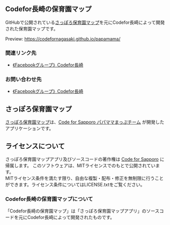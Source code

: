 ## Codefor長崎の保育園マップ

GitHubで公開されている[さっぽろ保育園マップ](https://github.com/codeforsapporo/papamama)を元にCodefor長崎によって開発された保育園マップです。

Preview:
https://codefornagasaki.github.io/papamama/


### 関連リンク先

* [《Facebookグループ》Codefor長崎](https://www.facebook.com/groups/1709440532692336/)

### お問い合わせ先

* [《Facebookグループ》Codefor長崎](https://www.facebook.com/groups/1709440532692336/)


## さっぽろ保育園マップ

[さっぽろ保育園マップ](http://papamama.codeforsapporo.org/)は、[Code for Sapporo パパママまっぷチーム](http://www.codeforsapporo.org/papamama/)
が開発したアプリケーションです。

## ライセンスについて

さっぽろ保育園マップアプリ及びソースコードの著作権は [Code for Sapporo](http://www.codeforsapporo.org) に帰属します。  このソフトウェアは、MITライセンスでのもとで公開されています。  
MITライセンス条件を満たす限り、自由な複製・配布・修正を無制限に行うことができます。ライセンス条件についてはLICENSE.txtをご覧ください。

### Codefor長崎の保育園マップについて
「Codefor長崎の保育園マップ」は「さっぽろ保育園マップアプリ」のソースコードを元にCodefor長崎によって開発されたものです。
